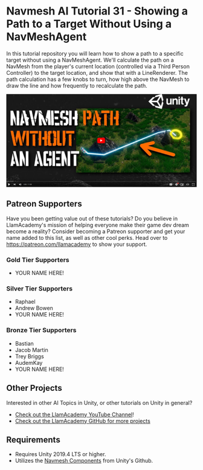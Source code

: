 # Navmesh AI Tutorial 31 - Showing a Path to a Target Without Using a NavMeshAgent

In this tutorial repository you will learn how to show a path to a specific target without using a NavMeshAgent. 
We'll calculate the path on a NavMesh from the player's current location (controlled via a Third Person Controller) to the target location, and show that with a LineRenderer.
The path calculation has a few knobs to turn, how high above the NavMesh to draw the line and how frequently to recalculate the path.

[![Youtube Tutorial](./Video%20Screenshot.png)](https://www.youtube.com/watch?v=scaBHHFKLL0)

## Patreon Supporters
Have you been getting value out of these tutorials? Do you believe in LlamAcademy's mission of helping everyone make their game dev dream become a reality? Consider becoming a Patreon supporter and get your name added to this list, as well as other cool perks.
Head over to https://patreon.com/llamacademy to show your support.

### Gold Tier Supporters
* YOUR NAME HERE!

### Silver Tier Supporters
* Raphael
* Andrew Bowen
* YOUR NAME HERE!

### Bronze Tier Supporters
* Bastian
* Jacob Martin
* Trey Briggs
* AudemKay
* YOUR NAME HERE!

## Other Projects
Interested in other AI Topics in Unity, or other tutorials on Unity in general? 

* [Check out the LlamAcademy YouTube Channel](https://youtube.com/c/LlamAcademy)!
* [Check out the LlamAcademy GitHub for more projects](https://github.com/llamacademy)

## Requirements
* Requires Unity 2019.4 LTS or higher. 
* Utilizes the [Navmesh Components](https://github.com/Unity-Technologies/NavMeshComponents) from Unity's Github.